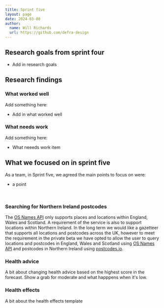 ```yaml
---
title: Sprint five
layout: page
date: 2024-03-08
author:
  name: Will Richards
  url: https://github.com/defra-design
---
```


## Research goals from sprint four

* Add in research goals

## Research findings

### What worked well

Add something here:

* Add in what worked well

### What needs work

Add something here:

* What neeeds work item 

## What we focused on in sprint five

As a team, in Sprint five, we agreed the main points to focus on were:  

* a point

&nbsp;

### Searching for Northern Ireland postcodes

The [OS Names API](https://www.ordnancesurvey.co.uk/products/os-names-api) only supports places and locations within England, Wales and Scotland. A requirement of the service is also to support locations within Northern Ireland. In the long term we would like a gazetteer that supports all locations and postcodes across the UK, however to meet the requirement in the private beta we have opted to allow the user to query locations and postcodes in England, Wales and Scotland using [OS Names API](https://www.ordnancesurvey.co.uk/products/) and postcodes in Northern Ireland using [postcodes.io](https://postcodes.io/).
   

### Health advice

A bit about changing health advice based on the highest score in the forecast. Show a grab for moderate and what happpens when it's low. 


### Health effects

A bit about the health effects template




